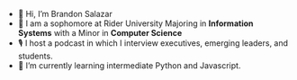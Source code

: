 - 👋 Hi, I’m Brandon Salazar
- 📖 I am a sophomore at Rider University Majoring in **Information Systems** with a Minor in **Computer Science**
- 🎙️ I host a podcast in which I interview executives, emerging leaders, and students.
- 🌱 I’m currently learning intermediate Python and Javascript.
  

<!---
BrandonSalazarNY/BrandonSalazarNY is a ✨ special ✨ repository because its `README.md` (this file) appears on your GitHub profile.
You can click the Preview link to take a look at your changes.
--->
